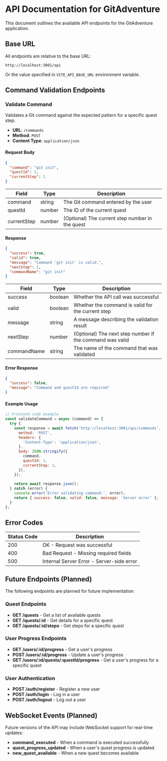 # API Documentation for GitAdventure

This document outlines the available API endpoints for the GitAdventure application.

## Base URL

All endpoints are relative to the base URL:

```
http://localhost:3001/api
```

Or the value specified in `VITE_API_BASE_URL` environment variable.

## Command Validation Endpoints

### Validate Command

Validates a Git command against the expected pattern for a specific quest step.

- **URL**: `/commands`
- **Method**: `POST`
- **Content Type**: `application/json`

#### Request Body

```json
{
  "command": "git init",
  "questId": 1,
  "currentStep": 1
}
```

| Field | Type | Description |
|-------|------|-------------|
| command | string | The Git command entered by the user |
| questId | number | The ID of the current quest |
| currentStep | number | (Optional) The current step number in the quest |

#### Response

```json
{
  "success": true,
  "valid": true,
  "message": "Command 'git init' is valid.",
  "nextStep": 2,
  "commandName": "git init"
}
```

| Field | Type | Description |
|-------|------|-------------|
| success | boolean | Whether the API call was successful |
| valid | boolean | Whether the command is valid for the current step |
| message | string | A message describing the validation result |
| nextStep | number | (Optional) The next step number if the command was valid |
| commandName | string | The name of the command that was validated |

#### Error Response

```json
{
  "success": false,
  "message": "Command and questId are required"
}
```

#### Example Usage

```javascript
// Frontend code example
const validateCommand = async (command) => {
  try {
    const response = await fetch('http://localhost:3001/api/commands', {
      method: 'POST',
      headers: {
        'Content-Type': 'application/json',
      },
      body: JSON.stringify({
        command,
        questId: 1,
        currentStep: 1,
      }),
    });
    
    return await response.json();
  } catch (error) {
    console.error('Error validating command:', error);
    return { success: false, valid: false, message: 'Server error' };
  }
};
```

## Error Codes

| Status Code | Description |
|-------------|-------------|
| 200 | OK - Request was successful |
| 400 | Bad Request - Missing required fields |
| 500 | Internal Server Error - Server-side error |

## Future Endpoints (Planned)

The following endpoints are planned for future implementation:

### Quest Endpoints

- **GET /quests** - Get a list of available quests
- **GET /quests/:id** - Get details for a specific quest
- **GET /quests/:id/steps** - Get steps for a specific quest

### User Progress Endpoints

- **GET /users/:id/progress** - Get a user's progress
- **POST /users/:id/progress** - Update a user's progress
- **GET /users/:id/quests/:questId/progress** - Get a user's progress for a specific quest

### User Authentication

- **POST /auth/register** - Register a new user
- **POST /auth/login** - Log in a user
- **POST /auth/logout** - Log out a user

## WebSocket Events (Planned)

Future versions of the API may include WebSocket support for real-time updates:

- **command_executed** - When a command is executed successfully
- **quest_progress_updated** - When a user's quest progress is updated
- **new_quest_available** - When a new quest becomes available